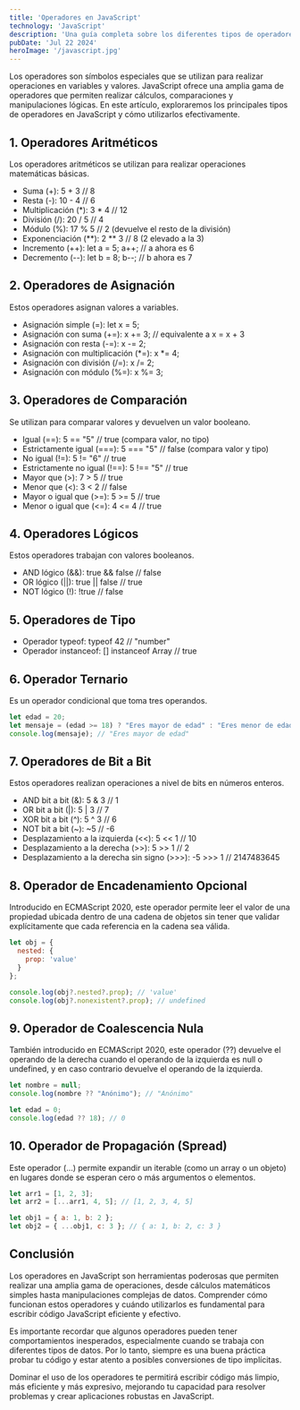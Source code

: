 ```yaml
---
title: 'Operadores en JavaScript'
technology: 'JavaScript'
description: 'Una guía completa sobre los diferentes tipos de operadores en JavaScript y cómo utilizarlos.'
pubDate: 'Jul 22 2024'
heroImage: '/javascript.jpg'
---
```


Los operadores son símbolos especiales que se utilizan para realizar operaciones en variables y valores. JavaScript ofrece una amplia gama de operadores que permiten realizar cálculos, comparaciones y manipulaciones lógicas. En este artículo, exploraremos los principales tipos de operadores en JavaScript y cómo utilizarlos efectivamente.

## 1. Operadores Aritméticos
Los operadores aritméticos se utilizan para realizar operaciones matemáticas básicas.

- Suma (+): 5 + 3 // 8
- Resta (-): 10 - 4 // 6
- Multiplicación (*): 3 * 4 // 12
- División (/): 20 / 5 // 4
- Módulo (%): 17 % 5 // 2 (devuelve el resto de la división)
- Exponenciación (**): 2 ** 3 // 8 (2 elevado a la 3)
- Incremento (++): let a = 5; a++; // a ahora es 6
- Decremento (--): let b = 8; b--; // b ahora es 7

## 2. Operadores de Asignación
Estos operadores asignan valores a variables.

- Asignación simple (=): let x = 5;
- Asignación con suma (+=): x += 3; // equivalente a x = x + 3
- Asignación con resta (-=): x -= 2;
- Asignación con multiplicación (*=): x *= 4;
- Asignación con división (/=): x /= 2;
- Asignación con módulo (%=): x %= 3;

## 3. Operadores de Comparación
Se utilizan para comparar valores y devuelven un valor booleano.

- Igual (==): 5 == "5" // true (compara valor, no tipo)
- Estrictamente igual (===): 5 === "5" // false (compara valor y tipo)
- No igual (!=): 5 != "6" // true
- Estrictamente no igual (!==): 5 !== "5" // true
- Mayor que (>): 7 > 5 // true
- Menor que (<): 3 < 2 // false
- Mayor o igual que (>=): 5 >= 5 // true
- Menor o igual que (<=): 4 <= 4 // true

## 4. Operadores Lógicos
Estos operadores trabajan con valores booleanos.

- AND lógico (&&): true && false // false
- OR lógico (||): true || false // true
- NOT lógico (!): !true // false

## 5. Operadores de Tipo
- Operador typeof: typeof 42 // "number"
- Operador instanceof: [] instanceof Array // true

## 6. Operador Ternario
Es un operador condicional que toma tres operandos.
```javascript
let edad = 20;
let mensaje = (edad >= 18) ? "Eres mayor de edad" : "Eres menor de edad";
console.log(mensaje); // "Eres mayor de edad"
```

## 7. Operadores de Bit a Bit
Estos operadores realizan operaciones a nivel de bits en números enteros.

- AND bit a bit (&): 5 & 3 // 1
- OR bit a bit (|): 5 | 3 // 7
- XOR bit a bit (^): 5 ^ 3 // 6
- NOT bit a bit (~): ~5 // -6
- Desplazamiento a la izquierda (<<): 5 << 1 // 10
- Desplazamiento a la derecha (>>): 5 >> 1 // 2
- Desplazamiento a la derecha sin signo (>>>): -5 >>> 1 // 2147483645

## 8. Operador de Encadenamiento Opcional
Introducido en ECMAScript 2020, este operador permite leer el valor de una propiedad ubicada dentro de una cadena de objetos sin tener que validar explícitamente que cada referencia en la cadena sea válida.
```javascript
let obj = {
  nested: {
    prop: 'value'
  }
};

console.log(obj?.nested?.prop); // 'value'
console.log(obj?.nonexistent?.prop); // undefined
```

## 9. Operador de Coalescencia Nula
También introducido en ECMAScript 2020, este operador (??) devuelve el operando de la derecha cuando el operando de la izquierda es null o undefined, y en caso contrario devuelve el operando de la izquierda.
```javascript
let nombre = null;
console.log(nombre ?? "Anónimo"); // "Anónimo"

let edad = 0;
console.log(edad ?? 18); // 0
```

## 10. Operador de Propagación (Spread)
Este operador (...) permite expandir un iterable (como un array o un objeto) en lugares donde se esperan cero o más argumentos o elementos.
```javascript
let arr1 = [1, 2, 3];
let arr2 = [...arr1, 4, 5]; // [1, 2, 3, 4, 5]

let obj1 = { a: 1, b: 2 };
let obj2 = { ...obj1, c: 3 }; // { a: 1, b: 2, c: 3 }
```

## Conclusión
Los operadores en JavaScript son herramientas poderosas que permiten realizar una amplia gama de operaciones, desde cálculos matemáticos simples hasta manipulaciones complejas de datos. Comprender cómo funcionan estos operadores y cuándo utilizarlos es fundamental para escribir código JavaScript eficiente y efectivo.

Es importante recordar que algunos operadores pueden tener comportamientos inesperados, especialmente cuando se trabaja con diferentes tipos de datos. Por lo tanto, siempre es una buena práctica probar tu código y estar atento a posibles conversiones de tipo implícitas.

Dominar el uso de los operadores te permitirá escribir código más limpio, más eficiente y más expresivo, mejorando tu capacidad para resolver problemas y crear aplicaciones robustas en JavaScript.